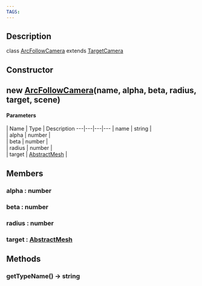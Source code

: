 ```yaml
---
TAGS:
---
```

## Description

class [ArcFollowCamera](/classes/2.4/ArcFollowCamera) extends [TargetCamera](/classes/2.4/TargetCamera)



## Constructor

## new [ArcFollowCamera](/classes/2.4/ArcFollowCamera)(name, alpha, beta, radius, target, scene)



#### Parameters
 | Name | Type | Description
---|---|---|---
 | name | string |   
 | alpha | number |   
 | beta | number |   
 | radius | number |   
 | target | [AbstractMesh](/classes/2.4/AbstractMesh) |   
## Members

### alpha : number



### beta : number



### radius : number



### target : [AbstractMesh](/classes/2.4/AbstractMesh)



## Methods

### getTypeName() &rarr; string



